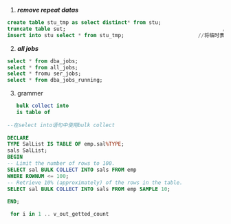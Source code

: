 <!--
 * @Descripttion: 
 * @version: 
 * @Author: fuanlei
 * @Date: 2019-12-10 16:49:53
 * @LastEditors: fuanlei
 * @LastEditTime: 2019-12-10 16:53:42
 -->

1. ***remove repeat datas***
``` sql
create table stu_tmp as select distinct* from stu;
truncate table sut;                                                   //清空表记录
insert into stu select * from stu_tmp;                        //将临时表中的数据添加回原表
```

2. ***all jobs***
``` sql
select * from dba_jobs;
select * from all_jobs;
select * fromu ser_jobs;
select * from dba_jobs_running;
```

3. grammer

```sql
   bulk collect into
   is table of
   
--在select into语句中使用bulk collect
 
DECLARE
TYPE SalList IS TABLE OF emp.sal%TYPE;
sals SalList;
BEGIN
-- Limit the number of rows to 100.
SELECT sal BULK COLLECT INTO sals FROM emp
WHERE ROWNUM <= 100;
-- Retrieve 10% (approximately) of the rows in the table.
SELECT sal BULK COLLECT INTO sals FROM emp SAMPLE 10;
 
END;

 for i in 1 .. v_out_getted_count

```